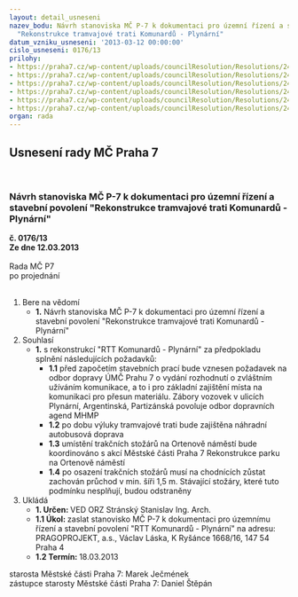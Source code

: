 ```yaml
---
layout: detail_usneseni
nazev_bodu: Návrh stanoviska MČ P-7 k dokumentaci pro územní řízení a stavební povolení
  "Rekonstrukce tramvajové trati Komunardů - Plynární"
datum_vzniku_usneseni: '2013-03-12 00:00:00'
cislo_usneseni: 0176/13
prilohy:
- https://praha7.cz/wp-content/uploads/councilResolution/Resolutions/24205/14-13-rtt_11.doc
- https://praha7.cz/wp-content/uploads/councilResolution/Resolutions/24205/14-13-rtt_12.doc
- https://praha7.cz/wp-content/uploads/councilResolution/Resolutions/24205/14-13-rtt_21.doc
- https://praha7.cz/wp-content/uploads/councilResolution/Resolutions/24205/14-13-rtt_31.doc
- https://praha7.cz/wp-content/uploads/councilResolution/Resolutions/24205/14-13-27_2_2013.doc
- https://praha7.cz/wp-content/uploads/councilResolution/Resolutions/24205/14-13-rtt_51467.jpg
organ: rada
---
```

<div id="ucUsn_pList" class="usn">
	<span><h2>Usnesení rady MČ Praha 7 </h2>
<br></span><div class="standBody">
<span><h3>Návrh stanoviska MČ P-7 k dokumentaci pro územní řízení a stavební povolení "Rekonstrukce tramvajové trati Komunardů - Plynární"</h3></span><div class="center">
		<strong>č. 0176/13</strong><br>
	</div>
<div class="center">
		<strong>Ze dne 12.03.2013</strong><br><br>
	</div>Rada MČ P7<br> po projednání<br><br><ol>
<li>Bere na vědomí<ul><li>
<strong>1.</strong> Návrh stanoviska MČ P-7 k dokumentaci pro územní řízení a stavební povolení "Rekonstrukce tramvajové trati Komunardů - Plynární"</li></ul>
</li>
<li>Souhlasí<ul><li>
<strong>1.</strong> s rekonstrukcí "RTT Komunardů - Plynární" za předpokladu splnění následujících požadavků:<ul>
<li>
<strong>1.1</strong> před započetím stavebních prací bude vznesen požadavek na odbor dopravy ÚMČ Prahu 7 o vydání rozhodnutí o zvláštním užíváním komunikace, a to i pro základní zajištění místa na komunikaci pro přesun materiálu. Zábory vozovek v ulicích Plynární, Argentinská, Partizánská povoluje odbor dopravních agend MHMP</li>
<li>
<strong>1.2</strong> po dobu výluky tramvajové trati bude zajištěna náhradní autobusová doprava</li>
<li>
<strong>1.3</strong> umístění trakčních stožárů na Ortenově náměstí bude koordinováno s akcí  Městské části Praha 7 Rekonstrukce parku na Ortenově náměstí </li>
<li>
<strong>1.4</strong> po osazení trakčních stožárů musí na chodnících zůstat zachován průchod v min. šíři 1,5 m. Stávající stožáry, které tuto podmínku nesplňují, budou odstraněny          </li>
</ul>
</li></ul>
</li>
<li>Ukládá<ul>
<li>
<strong>1. Určen: </strong>VED ORZ  Stránský  Stanislav Ing. Arch.</li>
<li>
<strong>1.1 Úkol: </strong>zaslat stanovisko MČ P-7 k dokumentaci pro územnímu řízení a stavební povolení "RTT Komunardů - Plynární" na adresu: PRAGOPROJEKT, a.s., Václav Láska, K Ryšánce 1668/16, 147 54 Praha 4</li>
<li>
<strong>1.2 Termín: </strong>18.03.2013</li>
</ul>
</li>
</ol>starosta Městské části Praha 7: Marek Ječmének<br>zástupce starosty Městské části Praha 7: Daniel Štěpán 
</div>
</div>